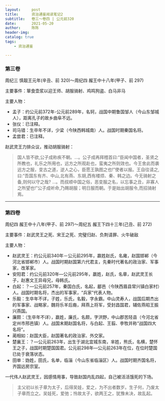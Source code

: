 ```yaml
---
layout:     post
title:      资治通鉴阅读笔记2
subtitle:   卷三～卷四 | 公元前320
date:       2021-05-20
author:     陈陈
header-img:
catalog: true
tags:
    - 资治通鉴

---
```

### 第三卷
周纪三 慎靓王元年(辛丑、前 320)～周纪四 赧王中十八年(甲子、前 297)

主要事件：箪食壶浆以迎王师、胡服骑射、鸡鸣狗盗、白马非马

主要人物：
* 孟子：约公元前372年-公元前289年，名轲，战国中期鲁国邹人（今山东邹城人），距离孔子的故乡曲阜不远。
* 张仪：已注释。
* 司马错：生卒年不详，少梁（今陕西韩城南）人。战国时期秦国名将。
* 孟尝君：已注释。

赵武灵王力排众议，推动胡服骑射：
>国人皆不欲,公子成称疾不朝。...。公子成再拜稽首曰:“臣闻中国者，圣贤之所教也，礼乐之所用也，远方之所观赴也，蛮夷之所则效也。今王舍此而袭远方之服，变古之道，逆人之心，臣愿王孰图之也!”使者以报。王自往请之,曰:“吾国东有齐、中山,北有燕、东胡,西有楼烦、秦、韩之边。今无骑射之备,则何以守之哉? ...。而叔顺中国之俗，恶变服之名，以忘事之丑，非寡人之所望也!”公子成听命,乃赐胡服；明日服而朝。于是始出胡服令,而招骑射焉。

------
### 第四卷
周纪四 赧王中十八年(甲子、前 297)～周纪五 赧王下四十三年(己丑、前 272)

主要事件：赵武灵王之死、宋王之死、完璧归赵、负荆请罪、火牛破敌

主要人物：
* 赵武灵王：约公元前340年－公元前295年，嬴姓赵氏，名雍，赵国邯郸（今河北省邯郸市）人。战国时期赵国第六代君主，先秦时代著名的政治家、军事家，改革家。
* 安阳君：约公元前320年―公元前295年，嬴姓，赵氏，名章，赵武灵王长子，赵惠文王异母兄，母韩氏。
* 白起：？—公元前257年，秦国白氏，名起，郿邑（今陕西眉县常兴镇白家村）人。战国时期名将，杰出的军事家，“兵家”代表人物。
* 乐毅：生卒年不详，子姓，乐氏，名毅，字永霸。中山灵寿人，战国后期杰出的军事家、战略家，魏将乐羊后裔，拜燕上将军，受封昌国君，辅佐燕昭王振兴燕国。
* 廉颇：（生卒年不详），嬴姓，廉氏，名颇，字洪野，中山郡苦陉县（今河北省定州市邢邑镇）人。战国末期赵国名将，与白起、王翦、李牧并称“战国四大名将”。
* 蔺相如：赵国大臣，赵国著名的政治家、外交家。
* 楚襄王：？―公元前263年，出生于湖北宜城东南，芈姓，熊氏，名横，楚怀王之子，战国时期楚国国君。公元前298年—公元前263年在位，在位时楚国已处于衰落状态。
* 田单：妫姓，田氏，名单，临淄（今山东省临淄区）人。战国时期齐国名将，齐国远房宗室。

一代伟人赵武灵王，因感情用事，导致赵国内乱四起，自己被活活饿死的下场。
>主父初以长子章为太子，后得吴娃，爱之，为不出者数岁。生子何，乃废太子章而立之。吴娃死，爱弛；怜故太子，欲两王之，犹豫未决，故乱起。



